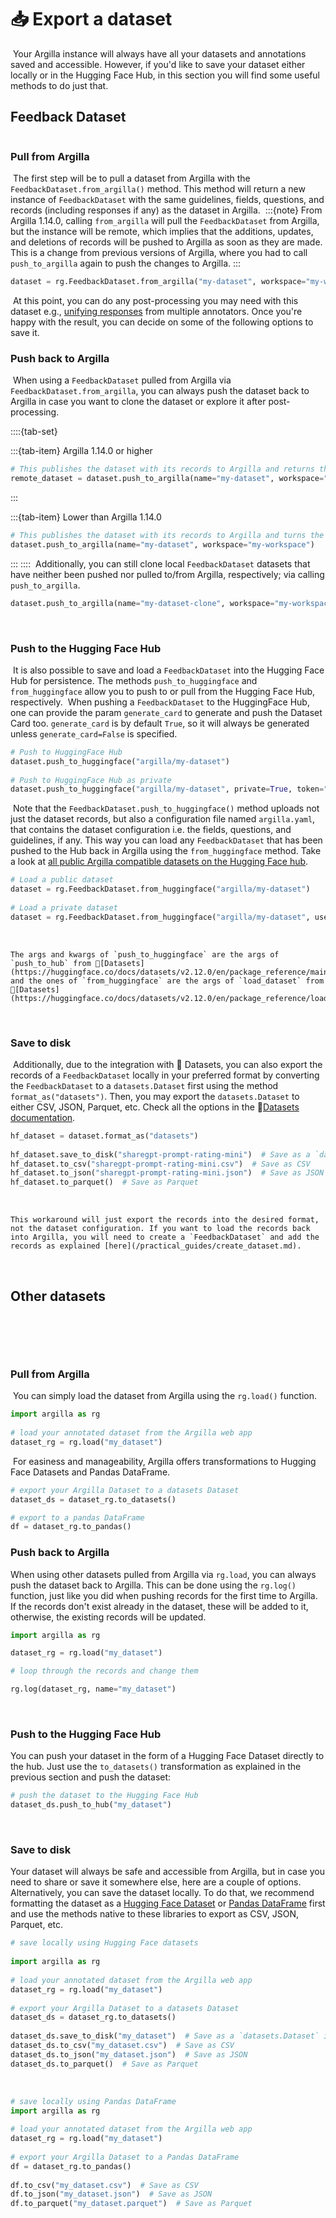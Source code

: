 # 📥 Export a dataset
​
Your Argilla instance will always have all your datasets and annotations saved and accessible. However, if you'd like to save your dataset either locally or in the Hugging Face Hub, in this section you will find some useful methods to do just that.
​
## Feedback Dataset

```{include} /_common/feedback_dataset.md
```

### Pull from Argilla
​
The first step will be to pull a dataset from Argilla with the `FeedbackDataset.from_argilla()` method. This method will return a new instance of `FeedbackDataset` with the same guidelines, fields, questions, and records (including responses if any) as the dataset in Argilla.
​
:::{note}
From Argilla 1.14.0, calling `from_argilla` will pull the `FeedbackDataset` from Argilla, but the instance will be remote, which implies that the additions, updates, and deletions of records will be pushed to Argilla as soon as they are made. This is a change from previous versions of Argilla, where you had to call `push_to_argilla` again to push the changes to Argilla.
:::
​
```python
dataset = rg.FeedbackDataset.from_argilla("my-dataset", workspace="my-workspace")
```
​
At this point, you can do any post-processing you may need with this dataset e.g., [unifying responses](collect_responses.ipynb) from multiple annotators. Once you're happy with the result, you can decide on some of the following options to save it.
​
### Push back to Argilla
​
When using a `FeedbackDataset` pulled from Argilla via `FeedbackDataset.from_argilla`, you can always push the dataset back to Argilla in case you want to clone the dataset or explore it after post-processing.

::::{tab-set}

:::{tab-item} Argilla 1.14.0 or higher
```python
# This publishes the dataset with its records to Argilla and returns the dataset in Argilla
remote_dataset = dataset.push_to_argilla(name="my-dataset", workspace="my-workspace")
```
:::

:::{tab-item} Lower than Argilla 1.14.0
```python
# This publishes the dataset with its records to Argilla and turns the dataset object into a dataset in Argilla
dataset.push_to_argilla(name="my-dataset", workspace="my-workspace")
```
:::
::::
​
Additionally, you can still clone local `FeedbackDataset` datasets that have neither been pushed nor pulled to/from Argilla, respectively; via calling `push_to_argilla`.
​
```python
dataset.push_to_argilla(name="my-dataset-clone", workspace="my-workspace")
```
​
### Push to the Hugging Face Hub
​
It is also possible to save and load a `FeedbackDataset` into the Hugging Face Hub for persistence. The methods `push_to_huggingface` and `from_huggingface` allow you to push to or pull from the Hugging Face Hub, respectively.
​
When pushing a `FeedbackDataset` to the HuggingFace Hub, one can provide the param `generate_card` to generate and push the Dataset Card too. `generate_card` is by default `True`, so it will always be generated unless `generate_card=False` is specified.
​
```python
# Push to HuggingFace Hub
dataset.push_to_huggingface("argilla/my-dataset")
​
# Push to HuggingFace Hub as private
dataset.push_to_huggingface("argilla/my-dataset", private=True, token="...")
```
​
Note that the `FeedbackDataset.push_to_huggingface()` method uploads not just the dataset records, but also a configuration file named `argilla.yaml`, that contains the dataset configuration i.e. the fields, questions, and guidelines, if any. This way you can load any `FeedbackDataset` that has been pushed to the Hub back in Argilla using the `from_huggingface` method. Take a look at [all public Argilla compatible datasets on the Hugging Face hub](https://huggingface.co/datasets?other=argilla).
​
```python
# Load a public dataset
dataset = rg.FeedbackDataset.from_huggingface("argilla/my-dataset")
​
# Load a private dataset
dataset = rg.FeedbackDataset.from_huggingface("argilla/my-dataset", use_auth_token=True)
```
​
```{note}
The args and kwargs of `push_to_huggingface` are the args of `push_to_hub` from 🤗[Datasets](https://huggingface.co/docs/datasets/v2.12.0/en/package_reference/main_classes#datasets.Dataset.push_to_hub), and the ones of `from_huggingface` are the args of `load_dataset` from 🤗[Datasets](https://huggingface.co/docs/datasets/v2.12.0/en/package_reference/loading_methods#datasets.load_dataset).
```
​
### Save to disk
​
Additionally, due to the integration with 🤗 Datasets, you can also export the records of a `FeedbackDataset` locally in your preferred format by converting the `FeedbackDataset` to a `datasets.Dataset` first using the method `format_as("datasets")`. Then, you may export the `datasets.Dataset` to either CSV, JSON, Parquet, etc. Check all the options in the 🤗[Datasets documentation](https://huggingface.co/docs/datasets/v2.12.0/en/package_reference/main_classes#datasets.Dataset.save_to_disk).
​
```python
hf_dataset = dataset.format_as("datasets")
​
hf_dataset.save_to_disk("sharegpt-prompt-rating-mini")  # Save as a `datasets.Dataset` in the local filesystem
hf_dataset.to_csv("sharegpt-prompt-rating-mini.csv")  # Save as CSV
hf_dataset.to_json("sharegpt-prompt-rating-mini.json")  # Save as JSON
hf_dataset.to_parquet()  # Save as Parquet
```
​
```{note}
This workaround will just export the records into the desired format, not the dataset configuration. If you want to load the records back into Argilla, you will need to create a `FeedbackDataset` and add the records as explained [here](/practical_guides/create_dataset.md).
```
​
## Other datasets
​
```{include} /_common/other_datasets.md
```
​
### Pull from Argilla
​
You can simply load the dataset from Argilla using the `rg.load()` function.
​
```python
import argilla as rg
​
# load your annotated dataset from the Argilla web app
dataset_rg = rg.load("my_dataset")
```
​
For easiness and manageability, Argilla offers transformations to Hugging Face Datasets and Pandas DataFrame.
```python
# export your Argilla Dataset to a datasets Dataset
dataset_ds = dataset_rg.to_datasets()
```
```python
# export to a pandas DataFrame
df = dataset_rg.to_pandas()
```

### Push back to Argilla

When using other datasets pulled from Argilla via `rg.load`, you can always push the dataset back to Argilla. This can be done using the `rg.log()` function, just like you did when pushing records for the first time to Argilla. If the records don't exist already in the dataset, these will be added to it, otherwise, the existing records will be updated.

```python
import argilla as rg

dataset_rg = rg.load("my_dataset")

# loop through the records and change them

rg.log(dataset_rg, name="my_dataset")
```
​
### Push to the Hugging Face Hub

You can push your dataset in the form of a Hugging Face Dataset directly to the hub. Just use the `to_datasets()` transformation as explained in the previous section and push the dataset:
​
```python
# push the dataset to the Hugging Face Hub
dataset_ds.push_to_hub("my_dataset")
```
​
### Save to disk
Your dataset will always be safe and accessible from Argilla, but in case you need to share or save it somewhere else, here are a couple of options.
​
Alternatively, you can save the dataset locally. To do that, we recommend formatting the dataset as a [Hugging Face Dataset](https://huggingface.co/docs/datasets/v2.12.0/en/package_reference/main_classes#datasets.Dataset.save_to_disk) or [Pandas DataFrame](https://pandas.pydata.org/docs/reference/io.html) first and use the methods native to these libraries to export as CSV, JSON, Parquet, etc.
​
```python
# save locally using Hugging Face datasets
​
import argilla as rg
​
# load your annotated dataset from the Argilla web app
dataset_rg = rg.load("my_dataset")
​
# export your Argilla Dataset to a datasets Dataset
dataset_ds = dataset_rg.to_datasets()
​
dataset_ds.save_to_disk("my_dataset")  # Save as a `datasets.Dataset` in the local filesystem
dataset_ds.to_csv("my_dataset.csv")  # Save as CSV
dataset_ds.to_json("my_dataset.json")  # Save as JSON
dataset_ds.to_parquet()  # Save as Parquet
```
​
```python
# save locally using Pandas DataFrame
import argilla as rg
​
# load your annotated dataset from the Argilla web app
dataset_rg = rg.load("my_dataset")
​
# export your Argilla Dataset to a Pandas DataFrame
df = dataset_rg.to_pandas()
​
df.to_csv("my_dataset.csv")  # Save as CSV
df.to_json("my_dataset.json")  # Save as JSON
df.to_parquet("my_dataset.parquet")  # Save as Parquet
```